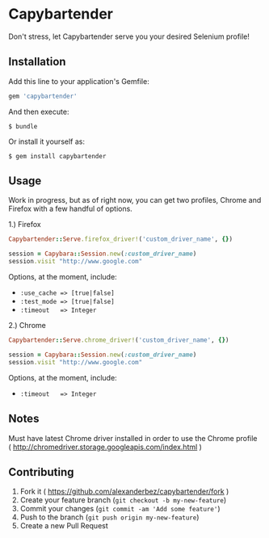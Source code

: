 # Capybartender

Don't stress, let Capybartender serve you your desired Selenium profile!

## Installation

Add this line to your application's Gemfile:

```ruby
gem 'capybartender'
```

And then execute:

    $ bundle

Or install it yourself as:

    $ gem install capybartender

## Usage

Work in progress, but as of right now, you can get two profiles, Chrome and Firefox with a few handful of options.

1.) Firefox

```ruby
Capybartender::Serve.firefox_driver!('custom_driver_name', {})

session = Capybara::Session.new(:custom_driver_name)
session.visit "http://www.google.com"
```

Options, at the moment, include:

* `:use_cache => [true|false]`
* `:test_mode => [true|false]`
* `:timeout   => Integer`

2.) Chrome

```ruby
Capybartender::Serve.chrome_driver!('custom_driver_name', {})

session = Capybara::Session.new(:custom_driver_name)
session.visit "http://www.google.com"
```

Options, at the moment, include:

* `:timeout   => Integer`

## Notes

Must have latest Chrome driver installed in order to use the Chrome profile<br>
( http://chromedriver.storage.googleapis.com/index.html )

## Contributing

1. Fork it ( https://github.com/alexanderbez/capybartender/fork )
2. Create your feature branch (`git checkout -b my-new-feature`)
3. Commit your changes (`git commit -am 'Add some feature'`)
4. Push to the branch (`git push origin my-new-feature`)
5. Create a new Pull Request
